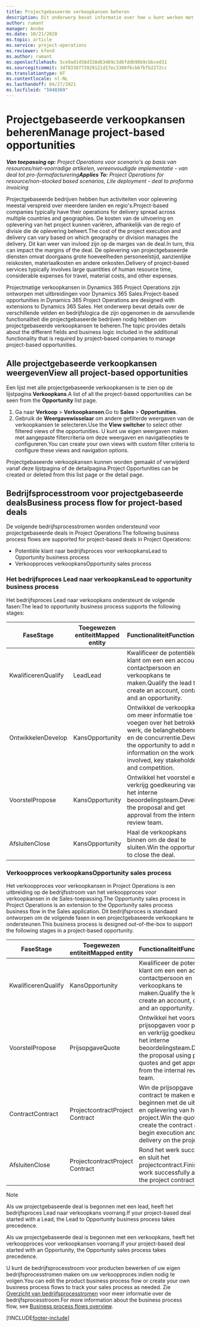 ```yaml
---
title: Projectgebaseerde verkoopkansen beheren
description: Dit onderwerp bevat informatie over hoe u kunt werken met verkoopkansen die gerelateerd zijn aan projecten.
author: rumant
manager: Annbe
ms.date: 10/21/2020
ms.topic: article
ms.service: project-operations
ms.reviewer: kfend
ms.author: rumant
ms.openlocfilehash: 5ce9ad1458d338d63469c3d6fddb98b9cbbced31
ms.sourcegitcommit: 3d78338773929121d17ec3386f6cb67bfb2272cc
ms.translationtype: HT
ms.contentlocale: nl-NL
ms.lasthandoff: 04/27/2021
ms.locfileid: "5948369"
---
```

# <a name="manage-project-based-opportunities"></a><span data-ttu-id="6e271-103">Projectgebaseerde verkoopkansen beheren</span><span class="sxs-lookup"><span data-stu-id="6e271-103">Manage project-based opportunities</span></span>

<span data-ttu-id="6e271-104">_**Van toepassing op:** Project Operations voor scenario's op basis van resources/niet-voorradige artikelen, vereenvoudigde implementatie - van deal tot pro-formafacturering_</span><span class="sxs-lookup"><span data-stu-id="6e271-104">_**Applies To:** Project Operations for resource/non-stocked based scenarios, Lite deployment - deal to proforma invoicing_</span></span>

<span data-ttu-id="6e271-105">Projectgebaseerde bedrijven hebben hun activiteiten voor oplevering meestal verspreid over meerdere landen en regio's.</span><span class="sxs-lookup"><span data-stu-id="6e271-105">Project-based companies typically have their operations for delivery spread across multiple countries and geographies.</span></span> <span data-ttu-id="6e271-106">De kosten van de uitvoering en oplevering van het project kunnen variëren, afhankelijk van de regio of divisie die de oplevering beheert.</span><span class="sxs-lookup"><span data-stu-id="6e271-106">The cost of the project execution and delivery can vary  based on which geography or division manages the delivery.</span></span> <span data-ttu-id="6e271-107">Dit kan weer van invloed zijn op de marges van de deal.</span><span class="sxs-lookup"><span data-stu-id="6e271-107">In turn, this can impact the margins of the deal.</span></span> <span data-ttu-id="6e271-108">De oplevering van projectgebaseerde diensten omvat doorgaans grote hoeveelheden personeelstijd, aanzienlijke reiskosten, materiaalkosten en andere onkosten.</span><span class="sxs-lookup"><span data-stu-id="6e271-108">Delivery of project-based services typically involves large quantities of human resource time, considerable expenses for travel, material costs, and other expenses.</span></span>

<span data-ttu-id="6e271-109">Projectmatige verkoopkansen in Dynamics 365 Project Operations zijn ontworpen met uitbreidingen voor Dynamics 365 Sales.</span><span class="sxs-lookup"><span data-stu-id="6e271-109">Project-based opportunities in Dynamics 365 Project Operations are designed with extensions to Dynamics 365 Sales.</span></span> <span data-ttu-id="6e271-110">Het onderwerp bevat details over de verschillende velden en bedrijfslogica die zijn opgenomen in de aanvullende functionaliteit die projectgebaseerde bedrijven nodig hebben om projectgebaseerde verkoopkansen te beheren.</span><span class="sxs-lookup"><span data-stu-id="6e271-110">The topic provides details about the different fields and business logic included in the additional functionality that is required by project-based companies to manage project-based opportunities.</span></span>

## <a name="view-all-project-based-opportunities"></a><span data-ttu-id="6e271-111">Alle projectgebaseerde verkoopkansen weergeven</span><span class="sxs-lookup"><span data-stu-id="6e271-111">View all project-based opportunities</span></span>

<span data-ttu-id="6e271-112">Een lijst met alle projectgebaseerde verkoopkansen is te zien op de lijstpagina **Verkoopkans**.</span><span class="sxs-lookup"><span data-stu-id="6e271-112">A list of all the project-based opportunities can be seen from the **Opportunity** list page.</span></span> 

1. <span data-ttu-id="6e271-113">Ga naar **Verkoop** > **Verkoopkansen**.</span><span class="sxs-lookup"><span data-stu-id="6e271-113">Go to **Sales** > **Opportunities**.</span></span>
2. <span data-ttu-id="6e271-114">Gebruik de **Weergavewisselaar** om andere gefilterde weergaven van de verkoopkansen te selecteren.</span><span class="sxs-lookup"><span data-stu-id="6e271-114">Use the **View switcher** to select other filtered views of the opportunities.</span></span> <span data-ttu-id="6e271-115">U kunt uw eigen weergaven maken met aangepaste filtercriteria om deze weergaven en navigatieopties te configureren.</span><span class="sxs-lookup"><span data-stu-id="6e271-115">You can create your own views with custom filter criteria to configure these views and navigation options.</span></span>

<span data-ttu-id="6e271-116">Projectgebaseerde verkoopkansen kunnen worden gemaakt of verwijderd vanaf deze lijstpagina of de detailpagina.</span><span class="sxs-lookup"><span data-stu-id="6e271-116">Project Opportunities can be created or deleted from this list page or the detail page.</span></span>

## <a name="business-process-flow-for-project-based-deals"></a><span data-ttu-id="6e271-117">Bedrijfsprocesstroom voor projectgebaseerde deals</span><span class="sxs-lookup"><span data-stu-id="6e271-117">Business process flow for project-based deals</span></span>

<span data-ttu-id="6e271-118">De volgende bedrijfsprocesstromen worden ondersteund voor projectgebaseerde deals in Project Operations:</span><span class="sxs-lookup"><span data-stu-id="6e271-118">The following business process flows are supported for project-based deals in Project Operations:</span></span>

- <span data-ttu-id="6e271-119">Potentiële klant naar bedrijfsproces voor verkoopkans</span><span class="sxs-lookup"><span data-stu-id="6e271-119">Lead to Opportunity business process</span></span>
- <span data-ttu-id="6e271-120">Verkoopproces verkoopkans</span><span class="sxs-lookup"><span data-stu-id="6e271-120">Opportunity sales process</span></span>

### <a name="lead-to-opportunity-business-process"></a><span data-ttu-id="6e271-121">Het bedrijfsproces Lead naar verkoopkans</span><span class="sxs-lookup"><span data-stu-id="6e271-121">Lead to opportunity business process</span></span> 
<span data-ttu-id="6e271-122">Het bedrijfsproces Lead naar verkoopkans ondersteunt de volgende fasen:</span><span class="sxs-lookup"><span data-stu-id="6e271-122">The lead to opportunity business process supports the following stages:</span></span>

| <span data-ttu-id="6e271-123">Fase</span><span class="sxs-lookup"><span data-stu-id="6e271-123">Stage</span></span> | <span data-ttu-id="6e271-124">Toegewezen entiteit</span><span class="sxs-lookup"><span data-stu-id="6e271-124">Mapped entity</span></span> | <span data-ttu-id="6e271-125">Functionaliteit</span><span class="sxs-lookup"><span data-stu-id="6e271-125">Functionality</span></span> |
| --- | --- | --- |
| <span data-ttu-id="6e271-126">Kwalificeren</span><span class="sxs-lookup"><span data-stu-id="6e271-126">Qualify</span></span> | <span data-ttu-id="6e271-127">Lead</span><span class="sxs-lookup"><span data-stu-id="6e271-127">Lead</span></span> | <span data-ttu-id="6e271-128">Kwalificeer de potentiële klant om een een account, contactpersoon en verkoopkans te maken.</span><span class="sxs-lookup"><span data-stu-id="6e271-128">Qualify the lead to create an account, contact, and an opportunity.</span></span> |
| <span data-ttu-id="6e271-129">Ontwikkelen</span><span class="sxs-lookup"><span data-stu-id="6e271-129">Develop</span></span> | <span data-ttu-id="6e271-130">Kans</span><span class="sxs-lookup"><span data-stu-id="6e271-130">Opportunity</span></span> | <span data-ttu-id="6e271-131">Ontwikkel de verkoopkans om meer informatie toe te voegen over het betrokken werk, de belanghebbenden en de concurrentie.</span><span class="sxs-lookup"><span data-stu-id="6e271-131">Develop the opportunity to add more information on the work involved, key stakeholders, and competition.</span></span> |
| <span data-ttu-id="6e271-132">Voorstel</span><span class="sxs-lookup"><span data-stu-id="6e271-132">Propose</span></span> | <span data-ttu-id="6e271-133">Kans</span><span class="sxs-lookup"><span data-stu-id="6e271-133">Opportunity</span></span> | <span data-ttu-id="6e271-134">Ontwikkel het voorstel en verkrijg goedkeuring van het interne beoordelingsteam.</span><span class="sxs-lookup"><span data-stu-id="6e271-134">Develop the proposal and get approval from the internal review team.</span></span> |
| <span data-ttu-id="6e271-135">Afsluiten</span><span class="sxs-lookup"><span data-stu-id="6e271-135">Close</span></span> | <span data-ttu-id="6e271-136">Kans</span><span class="sxs-lookup"><span data-stu-id="6e271-136">Opportunity</span></span> | <span data-ttu-id="6e271-137">Haal de verkoopkans binnen om de deal te sluiten.</span><span class="sxs-lookup"><span data-stu-id="6e271-137">Win the opportunity to close the deal.</span></span> |

### <a name="opportunity-sales-process"></a><span data-ttu-id="6e271-138">Verkoopproces verkoopkans</span><span class="sxs-lookup"><span data-stu-id="6e271-138">Opportunity sales process</span></span>
<span data-ttu-id="6e271-139">Het verkoopproces voor verkoopkansen in Project Operations is een uitbreiding op de bedrijfsstroom van het verkoopproces voor verkoopkansen in de Sales-toepassing.</span><span class="sxs-lookup"><span data-stu-id="6e271-139">The Opportunity sales process in Project Operations is an extension to the Opportunity sales process business flow in the Sales application.</span></span> <span data-ttu-id="6e271-140">Dit bedrijfsproces is standaard ontworpen om de volgende fasen in een projectgebaseerde verkoopkans te ondersteunen.</span><span class="sxs-lookup"><span data-stu-id="6e271-140">This business process is designed out-of-the-box to support the following stages in a project-based opportunity.</span></span>

| <span data-ttu-id="6e271-141">Fase</span><span class="sxs-lookup"><span data-stu-id="6e271-141">Stage</span></span> | <span data-ttu-id="6e271-142">Toegewezen entiteit</span><span class="sxs-lookup"><span data-stu-id="6e271-142">Mapped entity</span></span> | <span data-ttu-id="6e271-143">Functionaliteit</span><span class="sxs-lookup"><span data-stu-id="6e271-143">Functionality</span></span> |
| --- | --- | --- |
| <span data-ttu-id="6e271-144">Kwalificeren</span><span class="sxs-lookup"><span data-stu-id="6e271-144">Qualify</span></span> | <span data-ttu-id="6e271-145">Kans</span><span class="sxs-lookup"><span data-stu-id="6e271-145">Opportunity</span></span> | <span data-ttu-id="6e271-146">Kwalificeer de potentiële klant om een een account, contactpersoon en verkoopkans te maken.</span><span class="sxs-lookup"><span data-stu-id="6e271-146">Qualify the lead to create an account, contact, and an opportunity.</span></span> |
| <span data-ttu-id="6e271-147">Voorstel</span><span class="sxs-lookup"><span data-stu-id="6e271-147">Propose</span></span> | <span data-ttu-id="6e271-148">Prijsopgave</span><span class="sxs-lookup"><span data-stu-id="6e271-148">Quote</span></span> | <span data-ttu-id="6e271-149">Ontwikkel het voorstel met prijsopgaven voor projecten en verkrijg goedkeuring van het interne beoordelingsteam.</span><span class="sxs-lookup"><span data-stu-id="6e271-149">Develop the proposal using project quotes and get approval from the internal review team.</span></span> |
| <span data-ttu-id="6e271-150">Contract</span><span class="sxs-lookup"><span data-stu-id="6e271-150">Contract</span></span> | <span data-ttu-id="6e271-151">Projectcontract</span><span class="sxs-lookup"><span data-stu-id="6e271-151">Project Contract</span></span> | <span data-ttu-id="6e271-152">Win de prijsopgave om het contract te maken en te beginnen met de uitvoering en oplevering van het project.</span><span class="sxs-lookup"><span data-stu-id="6e271-152">Win the quote to create the contract and begin execution and delivery on the project.</span></span> |
| <span data-ttu-id="6e271-153">Afsluiten</span><span class="sxs-lookup"><span data-stu-id="6e271-153">Close</span></span> | <span data-ttu-id="6e271-154">Projectcontract</span><span class="sxs-lookup"><span data-stu-id="6e271-154">Project Contract</span></span> | <span data-ttu-id="6e271-155">Rond het werk succesvol af en sluit het projectcontract.</span><span class="sxs-lookup"><span data-stu-id="6e271-155">Finish the work successfully and close the project contract.</span></span> |

> [!NOTE]
> <span data-ttu-id="6e271-156">Als uw projectgebaseerde deal is begonnen met een lead, heeft het bedrijfsproces Lead naar verkoopkans voorrang.</span><span class="sxs-lookup"><span data-stu-id="6e271-156">If your project-based deal started with a Lead, the Lead to Opportunity business process takes precedence.</span></span>
>
> <span data-ttu-id="6e271-157">Als uw projectgebaseerde deal is begonnen met een verkoopkans, heeft het verkoopproces voor verkoopkansen voorrang.</span><span class="sxs-lookup"><span data-stu-id="6e271-157">If your project-based deal started with an Opportunity, the Opportunity sales process takes precedence.</span></span>

<span data-ttu-id="6e271-158">U kunt de bedrijfsprocesstroom voor producten bewerken of uw eigen bedrijfsprocesstromen maken om uw verkoopproces indien nodig te volgen.</span><span class="sxs-lookup"><span data-stu-id="6e271-158">You can edit the product business process flow or create your own business process flows to track your sales process as needed.</span></span> <span data-ttu-id="6e271-159">Zie [Overzicht van bedrijfsprocesstromen](/dynamics365/customerengagement/on-premises/customize/business-process-flows-overview) voor meer informatie over de bedrijfsprocesstroom.</span><span class="sxs-lookup"><span data-stu-id="6e271-159">For more information about the business process flow, see [Business process flows overview](/dynamics365/customerengagement/on-premises/customize/business-process-flows-overview).</span></span>


[!INCLUDE[footer-include](../includes/footer-banner.md)]
